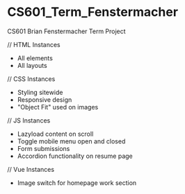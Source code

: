 # CS601_Term_Fenstermacher
CS601 Brian Fenstermacher Term Project


// HTML Instances
- All elements
- All layouts

// CSS Instances
- Styling sitewide
- Responsive design
- "Object Fit" used on images

// JS Instances
- Lazyload content on scroll
- Toggle mobile menu open and closed
- Form submissions
- Accordion functionality on resume page

// Vue Instances
- Image switch for homepage work section
